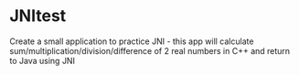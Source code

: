 JNItest
=======

Create a small application to practice JNI - this app will calculate sum/multiplication/division/difference of 2 real numbers in C++ and return to Java using JNI

